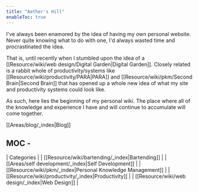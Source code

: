 ```yaml
---
title: "Aether's Hill"
enableToc: true
---
```


I've always been enamored by the idea of having my own personal website. 
Never quite knowing what to do with one, I'd always wasted time and procrastinated the idea. 

That is, until recently when I stumbled upon the idea of a [[Resource/wiki/web design/Digital Garden|Digital Garden]].
Closely related is a rabbit whole of productivity/systems like [[Resource/wiki/productivity/PARA|PARA]] and [[Resource/wiki/pkm/Second Brain|Second Brain]] that has opened up a whole new idea of what my site and productivity systems could look like. 

As such, here lies the beginning of my personal wiki. The place where all of the knowledge and experience I have and will continue to accumulate will come together.

[[Areas/blog/_index|Blog]]

## MOC - 
| Categories | 
| [[Resource/wiki/bartending/_index|Bartending]] | 
| [[Areas/self development/_index|Self Development]] |
| [[Resource/wiki/pkm/_index|Personal Knowledge Management]] |
| [[Resource/wiki/productivity/_index|Productivity]] |
| [[Resource/wiki/web design/_index|Web Design]] |